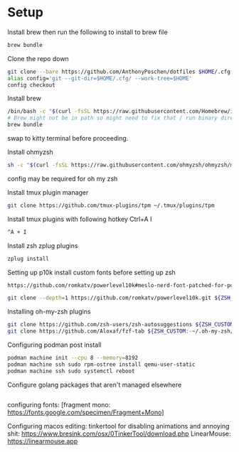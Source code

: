 # Setup

Install brew then run the following to install to brew file

```sh
brew bundle
```

Clone the repo down

```sh
git clone --bare https://github.com/AnthonyPoschen/dotfiles $HOME/.cfg
alias config='git --git-dir=$HOME/.cfg/ --work-tree=$HOME'
config checkout
```

Install brew

```sh
/bin/bash -c "$(curl -fsSL https://raw.githubusercontent.com/Homebrew/install/HEAD/install.sh)"
# Brew might not be in path so might need to fix that / run binary directly
brew bundle
```

swap to kitty terminal before proceeding.

Install ohmyzsh

```sh
sh -c "$(curl -fsSL https://raw.githubusercontent.com/ohmyzsh/ohmyzsh/master/tools/install.sh)" "" --keep-zshrc
```

config may be required for oh my zsh

Install tmux plugin manager

```sh
git clone https://github.com/tmux-plugins/tpm ~/.tmux/plugins/tpm
```

Install tmux plugins with following hotkey Ctrl+A I

```sh
^A + I
```

Install zsh zplug plugins

```sh
zplug install
```

Setting up p10k
install custom fonts before setting up zsh

```sh
https://github.com/romkatv/powerlevel10k#meslo-nerd-font-patched-for-powerlevel10k

git clone --depth=1 https://github.com/romkatv/powerlevel10k.git ${ZSH_CUSTOM:-$HOME/.oh-my-zsh/custom}/themes/powerlevel10k

```

Installing oh-my-zsh plugins

```sh
git clone https://github.com/zsh-users/zsh-autosuggestions ${ZSH_CUSTOM:-~/.oh-my-zsh/custom}/plugins/zsh-autosuggestions
git clone https://github.com/Aloxaf/fzf-tab ${ZSH_CUSTOM:-~/.oh-my-zsh/custom}/plugins/fzf-tab
```

Configuring podman post install

```sh
podman machine init --cpu 8 --memory=8192
podman machine ssh sudo rpm-ostree install qemu-user-static
podman machine ssh sudo systemctl reboot
```

Configure golang packages that aren't managed elsewhere

```sh

```

configuring fonts:
[fragment mono: https://fonts.google.com/specimen/Fragment+Mono]

Configuring macos editing:
tinkertool for disabling animations and annoying shit: https://www.bresink.com/osx/0TinkerTool/download.php
LinearMouse: https://linearmouse.app
